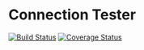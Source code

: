# Connection Tester

[![Build Status](https://travis-ci.org/bjoernffm/connection-tester.svg?branch=master)](https://travis-ci.org/bjoernffm/connection-tester)
[![Coverage Status](https://coveralls.io/repos/github/bjoernffm/connection-tester/badge.svg?branch=master)](https://coveralls.io/github/bjoernffm/connection-tester?branch=master)
